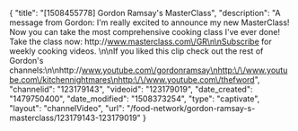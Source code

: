 {
    "title": "[1508455778] Gordon Ramsay's MasterClass",
    "description": "A message from Gordon: I'm really excited to announce my new MasterClass! Now you can take the most comprehensive cooking class I've ever done! Take the class now: http:\/\/www.masterclass.com\/GR\n\nSubscribe for weekly cooking videos. \n\nIf you liked this clip check out the rest of Gordon's channels:\n\nhttp:\/\/www.youtube.com\/gordonramsay\nhttp:\/\/www.youtube.com\/kitchennightmares\nhttp:\/\/www.youtube.com\/thefword",
    "channelid": "123179143",
    "videoid": "123179019",
    "date_created": "1479750400",
    "date_modified": "1508373254",
    "type": "captivate",
    "layout": "channelVideo",
    "url": "\/food-network\/gordon-ramsay-s-masterclass\/123179143-123179019"
}